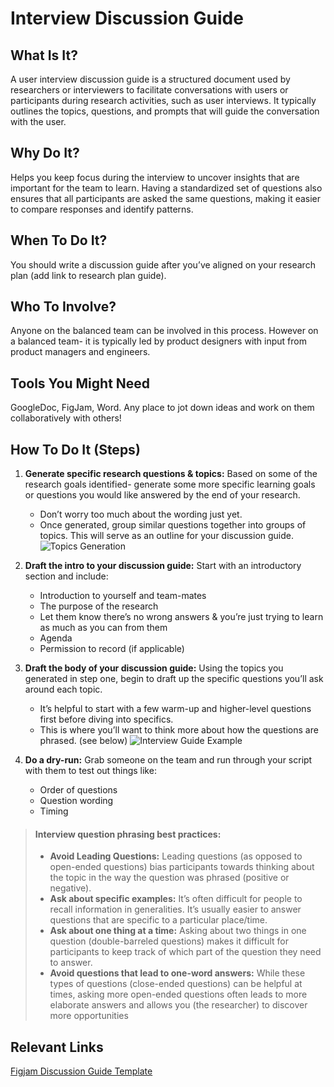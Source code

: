 # Interview Discussion Guide

## What Is It? 
A user interview discussion guide is a structured document used by researchers or interviewers to facilitate conversations with users or participants during research activities, such as user interviews. It typically outlines the topics, questions, and prompts that will guide the conversation with the user.

## Why Do It? 
Helps you keep focus during the interview to uncover insights that are important for the team to learn. Having a standardized set of questions also ensures that all participants are asked the same questions, making it easier to compare responses and identify patterns.

## When To Do It?
You should write a discussion guide after you’ve aligned on your research plan (add link to research plan guide). 

## Who To Involve?
Anyone on the balanced team can be involved in this process. However on a balanced team- it is typically led by product designers with input from product managers and engineers.

## Tools You Might Need
GoogleDoc, FigJam, Word. Any place to jot down ideas and work on them collaboratively with others! 

## How To Do It (Steps)
1. **Generate specific research questions & topics:** Based on some of the research goals identified- generate some more specific learning goals or questions you would like answered by the end of your research.
    - Don’t worry too much about the wording just yet. 
    - Once generated, group similar questions together into groups of topics. This will serve as an outline for your discussion guide.
![Topics Generation](../../../assets/InterviewGuide_GenerateTopics.png)

2. **Draft the intro to your discussion guide:** Start with an introductory section and include:
    - Introduction to yourself and team-mates 
    - The purpose of the research
    - Let them know there’s no wrong answers & you’re just trying to learn as much as you can from them
    - Agenda
    - Permission to record (if applicable)
      

3. **Draft the body of your discussion guide:** Using the topics you generated in step one, begin to draft up the specific questions you’ll ask around each topic.
    - It’s helpful to start with a few warm-up and higher-level questions first before diving into specifics.
    - This is where you’ll want to think more about how the questions are phrased. (see below)
![Interview Guide Example](../../../assets/InterviewGuideExample.png)

4. **Do a dry-run:** Grab someone on the team and run through your script with them to test out things like:
    - Order of questions
    - Question wording
    - Timing

> #### Interview question phrasing best practices:
 > * **Avoid Leading Questions:** Leading questions (as opposed to open-ended questions) bias participants towards thinking about the topic in the way the question was phrased (positive or negative).  
 > * **Ask about specific examples:** It’s often difficult for people to recall information in generalities. It’s usually easier to answer questions that are specific to a particular place/time.   
 > * **Ask about one thing at a time:** Asking about two things in one question (double-barreled questions) makes it difficult for participants to keep track of which part of the question they need to answer.  
 > * **Avoid questions that lead to one-word answers:** While these types of questions (close-ended questions) can be helpful at times, asking more open-ended questions often leads to more elaborate answers and allows you (the researcher) to discover more opportunities


## Relevant Links
[Figjam Discussion Guide Template](https://www.figma.com/file/XwZ4aZIkMDG4RDt2ZMMVPb/A-Product-Design-Process?type=whiteboard&node-id=94-887&t=dTOhh0Rvn2QxAnVH-4)
